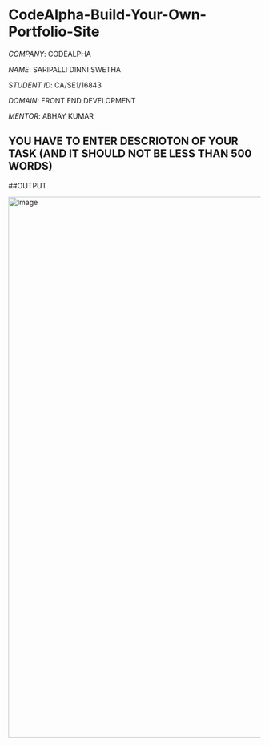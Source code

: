 # CodeAlpha-Build-Your-Own-Portfolio-Site

*COMPANY*: CODEALPHA

*NAME*: SARIPALLI DINNI SWETHA

*STUDENT ID*: CA/SE1/16843

*DOMAIN*: FRONT END DEVELOPMENT

*MENTOR*: ABHAY KUMAR

## YOU HAVE TO ENTER DESCRIOTON OF YOUR TASK (AND IT SHOULD NOT BE LESS THAN 500 WORDS) 

##OUTPUT

<img width="1920" height="1080" alt="Image" src="https://github.com/user-attachments/assets/49023b7d-83e7-4304-b129-5bbe645759f0" />
